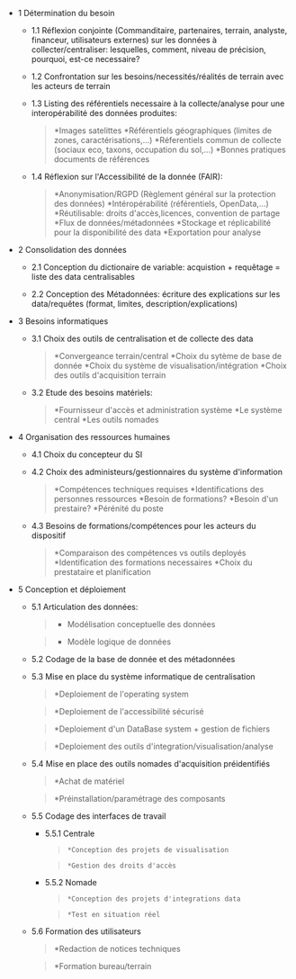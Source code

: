 * 1 Détermination du besoin 

  * 1.1 Réflexion conjointe (Commanditaire, partenaires, terrain, analyste, financeur, utilisateurs externes) sur les données à collecter/centraliser: lesquelles, comment, niveau de précision, pourquoi, est-ce necessaire?

  * 1.2 Confrontation sur les besoins/necessités/réalités de terrain avec les acteurs de terrain

  * 1.3 Listing des référentiels necessaire à la collecte/analyse pour une interopérabilité des données produites:
  
      >	*Images satelittes
      >	*Référentiels géographiques (limites de zones, caractérisations,...)
      >	*Réferentiels commun de collecte (sociaux eco, taxons, occupation du sol,...)
      >	*Bonnes pratiques documents de références 

  * 1.4 Réflexion sur l'Accessibilité de la donnée (FAIR):
  
      >	*Anonymisation/RGPD (Règlement général sur la protection des données)
      >	*Intéropérabilité (référentiels, OpenData,...)
      >	*Réutilisable: droits d'accès,licences, convention de partage
      >	*Flux de données/métadonnées
      >	*Stockage et réplicabilité pour la disponibilité des data
      >	*Exportation pour analyse

* 2 Consolidation des données

  * 2.1 Conception du dictionaire de variable: acquistion + requêtage = liste des data centralisables

  * 2.2 Conception des Métadonnées: écriture des explications sur les data/requêtes (format, limites, description/explications)

* 3 Besoins informatiques 

  * 3.1 Choix des outils de centralisation et de collecte des data
  
      >	*Convergeance terrain/central
      >	*Choix du sytème de base de donnée
      >	*Choix du système de visualisation/intégration
      > *Choix des outils d'acquisition terrain

  * 3.2 Etude des besoins matériels:
  
      >	*Fournisseur d'accès et administration système
      >	*Le système central
      >	*Les outils nomades 

* 4 Organisation des ressources humaines 

  * 4.1 Choix du concepteur du SI
 
  * 4.2 Choix des administeurs/gestionnaires du système d'information
  
      >	*Compétences techniques requises
      >	*Identifications des personnes ressources
      >	*Besoin de formations?
      >	*Besoin d'un prestaire?
      >	*Pérénité du poste

  * 4.3 Besoins de formations/compétences pour les acteurs du dispositif 
  
      >	*Comparaison des compétences vs outils deployés
      >	*Identification des formations necessaires
      >	*Choix du prestataire et planification

* 5 Conception et déploiement

  * 5.1 Articulation des données:
  
      >	* Modélisation conceptuelle des données
      
      >	* Modèle logique de données

  * 5.2 Codage de la base de donnée et des métadonnées

  * 5.3 Mise en place du système informatique de centralisation
  
      >	*Deploiement de l'operating system
      
      >	*Deploiement de l'accessibilité sécurisé
      
      >	*Deploiement d'un DataBase system + gestion de fichiers
      
      >	*Deploiement des outils d'integration/visualisation/analyse

  * 5.4 Mise en place des outils nomades d'acquisition préidentifiés
  
      >	*Achat de matériel
      
      >	*Préinstallation/paramétrage des composants

  * 5.5 Codage des interfaces de travail
  
	  * 5.5.1 Centrale
    
          >		*Conception des projets de visualisation
          
          >		*Gestion des droits d'accès
          

	  * 5.5.2 Nomade
    
          >		*Conception des projets d'integrations data
          
          >		*Test en situation réel

  * 5.6 Formation des utilisateurs
  
      >	*Redaction de notices techniques
      
      >	*Formation bureau/terrain
